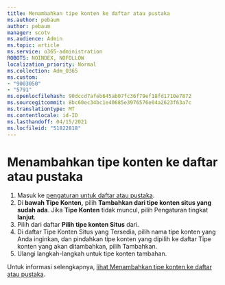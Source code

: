 ```yaml
---
title: Menambahkan tipe konten ke daftar atau pustaka
ms.author: pebaum
author: pebaum
manager: scotv
ms.audience: Admin
ms.topic: article
ms.service: o365-administration
ROBOTS: NOINDEX, NOFOLLOW
localization_priority: Normal
ms.collection: Adm_O365
ms.custom:
- "9003050"
- "5791"
ms.openlocfilehash: 90dccd7afeb645ab07fc36f79ef18fd1710e7872
ms.sourcegitcommit: 8bc60ec34bc1e40685e3976576e04a2623f63a7c
ms.translationtype: MT
ms.contentlocale: id-ID
ms.lasthandoff: 04/15/2021
ms.locfileid: "51822818"
---
```

# <a name="add-a-content-type-to-a-list-or-library"></a>Menambahkan tipe konten ke daftar atau pustaka

1. Masuk ke  [pengaturan untuk daftar atau pustaka](https://support.microsoft.com/en-us/office/edit-list-settings-in-sharepoint-online-4d35793b-246e-42a3-990c-563a83795b7f).
2. Di  **bawah Tipe Konten,** pilih  **Tambahkan dari tipe konten situs yang sudah ada**. Jika  **Tipe Konten**  tidak muncul, pilih Pengaturan tingkat  **lanjut**.
3. Pilih dari daftar  **Pilih tipe konten Situs**  dari.
4. Di daftar Tipe Konten Situs yang Tersedia, pilih nama tipe konten yang Anda inginkan, dan pindahkan tipe konten yang dipilih ke daftar Tipe konten yang akan ditambahkan, pilih Tambahkan.
5. Ulangi langkah-langkah untuk tipe konten tambahan.

Untuk informasi selengkapnya,  [lihat Menambahkan tipe konten ke daftar atau pustaka](https://support.microsoft.com/en-us/office/add-a-content-type-to-a-list-or-library-917366ae-f7a2-47ad-87a5-9689a1884e60).